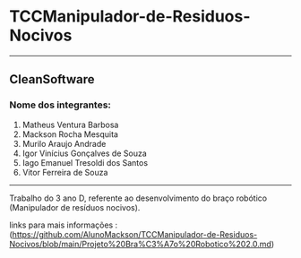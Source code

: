 # TCCManipulador-de-Residuos-Nocivos
---
## CleanSoftware

### Nome dos integrantes:
1. Matheus Ventura Barbosa
2. Mackson Rocha Mesquita
3. Murilo Araujo Andrade
4. Igor Vinícius Gonçalves de Souza
5. Iago Emanuel Tresoldi dos Santos
6. Vitor Ferreira de Souza
---
Trabalho do 3 ano D, referente ao desenvolvimento do braço robótico (Manipulador de resíduos nocivos). 

links para mais informações :
(https://github.com/AlunoMackson/TCCManipulador-de-Residuos-Nocivos/blob/main/Projeto%20Bra%C3%A7o%20Robotico%202.0.md)
